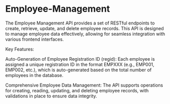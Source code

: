 # Employee-Management

The Employee Management API provides a set of RESTful endpoints to create, retrieve, update, and delete employee records. This API is designed to manage employee data effectively, allowing for seamless integration with various frontend interfaces.

Key Features:


Auto-Generation of Employee Registration ID (regid): Each employee is assigned a unique registration ID in the format EMPXXX (e.g., EMP001, EMP002, etc.), which is auto-generated based on the total number of employees in the database.

Comprehensive Employee Data Management: The API supports operations for creating, reading, updating, and deleting employee records, with validations in place to ensure data integrity.
